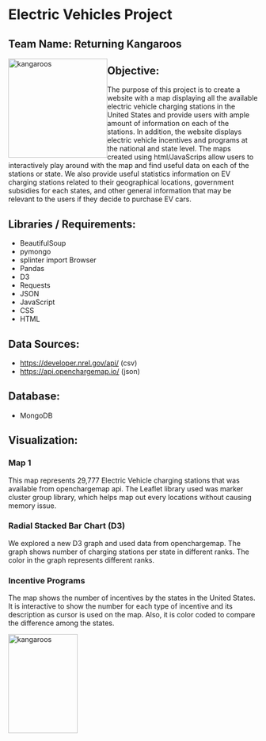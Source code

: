 # Electric Vehicles Project
## Team Name: Returning Kangaroos
 
<img src="https://ih1.redbubble.net/image.191575280.8841/st,small,845x845-pad,1000x1000,f8f8f8.u3.jpg"
     alt="kangaroos"
     style="float: left" width='200' height='200'/>


## Objective:

The purpose of this project is to create a website with a map displaying all the available electric vehicle charging stations in the United States and provide users with ample amount of information on each of the stations. In addition, the website displays electric vehicle incentives and programs at the national and state level. The maps created using html/JavaScrips allow users to interactively play around with the map and find useful data on each of the stations or state. We also provide useful statistics information on EV charging stations related to their geographical locations, government subsidies for each states, and other general information that may be relevant to the users if they decide to purchase EV cars.


## Libraries / Requirements:
* BeautifulSoup
* pymongo
* splinter import Browser
* Pandas
* D3
* Requests
* JSON
* JavaScript
* CSS
* HTML


## Data Sources:

* https://developer.nrel.gov/api/ (csv)
* https://api.openchargemap.io/ (json)


## Database:

* MongoDB


## Visualization:
### Map 1
This map represents 29,777 Electric Vehicle charging stations that was available from openchargemap api. The Leaflet library used was marker cluster group library, which helps map out every locations without causing memory issue.

### Radial Stacked Bar Chart (D3)
We explored a new D3 graph and used data from openchargemap. The graph shows number of charging stations per state in different ranks. The color in the graph represents different ranks.

### Incentive Programs
The map shows the number of incentives by the states in the United States.
It is interactive to show the number for each type of incentive and its description as cursor is used on the map. Also, it is color coded to compare the difference among the states.

<img src="https://i.pinimg.com/originals/18/8c/a7/188ca7f03d2282765b57fb602f1a7235.jpg"
     alt="kangaroos"
     style="float: left" width='140' height='200'/>



